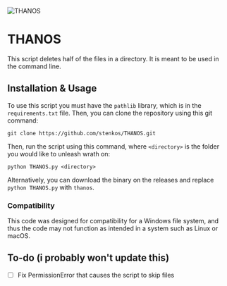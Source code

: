 ![THANOS](icon.ico)
# THANOS
This script deletes half of the files in a directory. It is meant to be used in the command line.
## Installation & Usage
To use this script you must have the `pathlib` library, which is in the `requirements.txt` file. Then, you can clone the repository using this git command:
```
git clone https://github.com/stenkos/THANOS.git
```
Then, run the script using this command, where `<directory>` is the folder you would like to unleash wrath on:
```
python THANOS.py <directory>
```
Alternatively, you can download the binary on the releases and replace `python THANOS.py` with `thanos`.
### Compatibility
This code was designed for compatibility for a Windows file system, and thus the code may not function as intended in a system such as Linux or macOS.

## To-do (i probably won't update this)
- [ ] Fix PermissionError that causes the script to skip files
